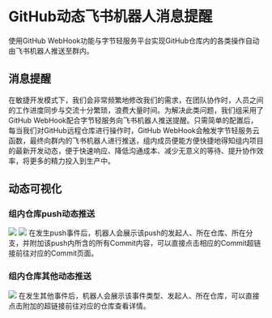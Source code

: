 # GitHub动态飞书机器人消息提醒

使用GitHub WebHook功能与字节轻服务平台实现GitHub仓库内的各类操作自动由飞书机器人推送至群内。

## 消息提醒

在敏捷开发模式下，我们会非常频繁地修改我们的需求，在团队协作时，人员之间的工作进度同步与交流十分繁琐，浪费大量时间。为解决此类问题，我们组采用了GitHub WebHook配合字节轻服务向飞书机器人推送提醒。只需简单的配置后，每当我们对GitHub远程仓库进行操作时，GitHub WebHook会触发字节轻服务云函数，最终向群内的飞书机器人进行推送，组内成员便能方便快捷地得知组内项目的最新开发动态，便于快速响应、降低沟通成本、减少无意义的等待、提升协作效率，将更多的精力投入到生产中。



## 动态可视化

### 组内仓库push动态推送

![](https://pan.ponder.fun/api/v3/share/preview/PjUz)
![](https://s3.bmp.ovh/imgs/2021/08/ac2e2c2c7033b584.png)
在发生push事件后，机器人会展示该push的发起人、所在仓库、所在分支，并附加该push内所含的所有Commit内容，可以直接点击相应的Commit超链接前往对应的Commit页面。



### 组内仓库其他动态推送

![](https://s3.bmp.ovh/imgs/2021/08/6a908bee7ac4d4e9.png)
在发生其他事件后，机器人会展示该事件类型、发起人、所在仓库，可以直接点击附加的超链接前往对应的仓库查看详情。
